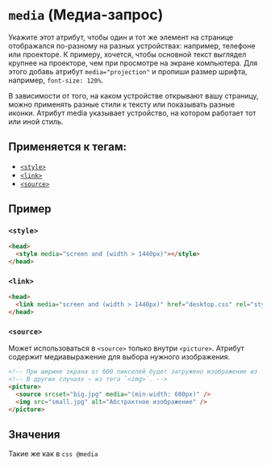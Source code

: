 # `media` (Медиа-запрос)

Укажите этот атрибут, чтобы один и тот же элемент на странице отображался по-разному на разных устройствах: например, телефоне или проекторе. К примеру, хочется, чтобы основной текст выглядел крупнее на проекторе, чем при просмотре на экране компьютера. Для этого добавь атрибут `media="projection"` и пропиши размер шрифта, например, `font-size: 120%`.

В зависимости от того, на каком устройстве открывают вашу страницу, можно применять разные стили к тексту или показывать разные иконки. Атрибут media указывает устройство, на котором работает тот или иной стиль.

## Применяется к тегам:

- [`<style>`](<../TAGS HEAD/style (СТИЛИ).md>)
- [`<link>`](<../TAGS HEAD/link (ВНЕШНИЙ ФАЙЛ).md>)
- [`<source>`](<../TAGS MEDIA/source (ИСТОЧНИК МЕДИА).md>)

## Пример

### `<style>`

```html
<head>
  <style media="screen and (width > 1440px)"></style>
</head>
```

### `<link>`

```html
<head>
  <link media="screen and (width > 1440px)" href="desktop.css" rel="stylesheet" />
</head>
```

### `<source>`

Может использоваться в `<source>` только внутри `<picture>`. Атрибут содержит медиавыражение для выбора нужного изображения.

```html
<!-- При ширине экрана от 600 пикселей будет загружено изображение из тега `<source>`.  -->
<!-- В других случаях — из тега `<img>`. -->
<picture>
  <source srcset="big.jpg" media="(min-width: 600px)" />
  <img src="small.jpg" alt="Абстрактное изображение" />
</picture>
```

## Значения

Такие же как в `css @media`
